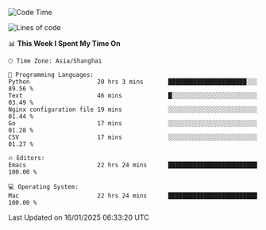 <!--START_SECTION:waka-->
![Code Time](http://img.shields.io/badge/Code%20Time-2%2C479%20hrs%2059%20mins-blue)

![Lines of code](https://img.shields.io/badge/From%20Hello%20World%20I%27ve%20Written-310.0%20thousand%20lines%20of%20code-blue)

📊 **This Week I Spent My Time On** 

```text
🕑︎ Time Zone: Asia/Shanghai

💬 Programming Languages: 
Python                   20 hrs 3 mins       ██████████████████████░░░   89.56 % 
Text                     46 mins             █░░░░░░░░░░░░░░░░░░░░░░░░   03.49 % 
Nginx configuration file 19 mins             ░░░░░░░░░░░░░░░░░░░░░░░░░   01.44 % 
Go                       17 mins             ░░░░░░░░░░░░░░░░░░░░░░░░░   01.28 % 
CSV                      17 mins             ░░░░░░░░░░░░░░░░░░░░░░░░░   01.27 % 

🔥 Editors: 
Emacs                    22 hrs 24 mins      █████████████████████████   100.00 % 

💻 Operating System: 
Mac                      22 hrs 24 mins      █████████████████████████   100.00 % 
```


 Last Updated on 16/01/2025 06:33:20 UTC
<!--END_SECTION:waka-->

